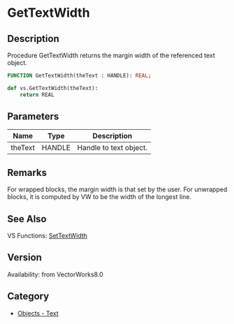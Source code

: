 # GetTextWidth

## Description
Procedure GetTextWidth returns the margin width of the referenced text object.

```pascal
FUNCTION GetTextWidth(theText : HANDLE): REAL;
```

```python
def vs.GetTextWidth(theText):
    return REAL
```

## Parameters
|Name|Type|Description|
|---|---|---|
|theText|HANDLE|Handle to text object.|

## Remarks
For wrapped blocks, the margin width is that set by the user. For unwrapped blocks, it is computed by VW to be the width of the longest line.

## See Also
VS Functions:
[SetTextWidth](SetTextWidth.md)

## Version
Availability: from VectorWorks8.0

## Category
* [Objects - Text](../Categories/Objects%20-%20Text.md)
